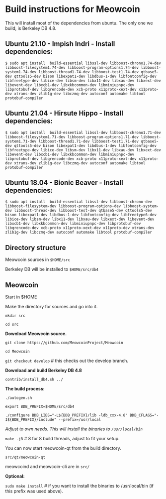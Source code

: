 Build instructions for Meowcoin 
=================================

This will install most of the dependencies from ubuntu.
The only one we build, is Berkeley DB 4.8.


Ubuntu 21.10 - Impish Indri - Install dependencies:
---------------------------
`$ sudo apt install 
build-essential
libssl-dev
libboost-chrono1.74-dev
libboost-filesystem1.74-dev
libboost-program-options1.74-dev
libboost-system1.74-dev
libboost-thread1.74-dev
libboost-test1.74-dev
qtbase5-dev
qttools5-dev
bison
libexpat1-dev
libdbus-1-dev
libfontconfig-dev
libfreetype-dev
libice-dev
libsm-dev
libx11-dev
libxau-dev
libxext-dev
libevent-dev
libxcb1-dev
libxkbcommon-dev
libminiupnpc-dev
libprotobuf-dev
libqrencode-dev
xcb-proto
x11proto-xext-dev
x11proto-dev
xtrans-dev
zlib1g-dev
libczmq-dev
autoconf
automake
libtool
protobuf-compiler
`

Ubuntu 21.04 - Hirsute Hippo - Install dependencies:
----------------------------
`$ sudo apt install 
build-essential
libssl-dev
libboost-chrono1.71-dev
libboost-filesystem1.71-dev
libboost-program-options1.71-dev
libboost-system1.71-dev
libboost-thread1.71-dev
libboost-test1.71-dev
qtbase5-dev
qttools5-dev
bison
libexpat1-dev
libdbus-1-dev
libfontconfig-dev
libfreetype-dev
libice-dev
libsm-dev
libx11-dev
libxau-dev
libxext-dev
libevent-dev
libxcb1-dev
libxkbcommon-dev
libminiupnpc-dev
libprotobuf-dev
libqrencode-dev
xcb-proto
x11proto-xext-dev
x11proto-dev
xtrans-dev
zlib1g-dev
libczmq-dev
autoconf
automake
libtool
protobuf-compiler
`

Ubuntu 18.04 - Bionic Beaver - Install dependencies:
----------------------------
`$ sudo apt install 
build-essential
libssl-dev
libboost-chrono-dev
libboost-filesystem-dev
libboost-program-options-dev
libboost-system-dev
libboost-thread-dev
libboost-test-dev
qtbase5-dev
qttools5-dev
bison
libexpat1-dev
libdbus-1-dev
libfontconfig-dev
libfreetype6-dev
libice-dev
libsm-dev
libx11-dev
libxau-dev
libxext-dev
libevent-dev
libxcb1-dev
libxkbcommon-dev
libminiupnpc-dev
libprotobuf-dev
libqrencode-dev
xcb-proto
x11proto-xext-dev
x11proto-dev
xtrans-dev
zlib1g-dev
libczmq-dev
autoconf
automake
libtool
protobuf-compiler
`

Directory structure
------------------
Meowcoin sources in `$HOME/src`

Berkeley DB will be installed to `$HOME/src/db4`


Meowcoin
------------------

Start in $HOME

Make the directory for sources and go into it.

`mkdir src`

`cd src`

__Download Meowcoin source.__

`git clone https://github.com/MeowcoinProject/Meowcoin`

`cd Meowcoin`

`git checkout develop` # this checks out the develop branch.

__Download and build Berkeley DB 4.8__

`contrib/install_db4.sh ../`

__The build process:__

`./autogen.sh`

`export BDB_PREFIX=$HOME/src/db4`

`./configure BDB_LIBS="-L${BDB_PREFIX}/lib -ldb_cxx-4.8" BDB_CFLAGS="-I${BDB_PREFIX}/include" --prefix=/usr/local` 

_Adjust to own needs. This will install the binaries to `/usr/local/bin`_


`make -j8`  # 8 for 8 build threads, adjust to fit your setup.

You can now start meowcoin-qt from the build directory.

`src/qt/meowcoin-qt`

meowcoind and meowcoin-cli are in `src/`


__Optional:__

`sudo make install`  # if you want to install the binaries to /usr/local/bin (if this prefix was used above).
